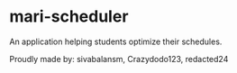 # mari-scheduler

An application helping students optimize their schedules.

Proudly made by: sivabalansm, Crazydodo123, redacted24